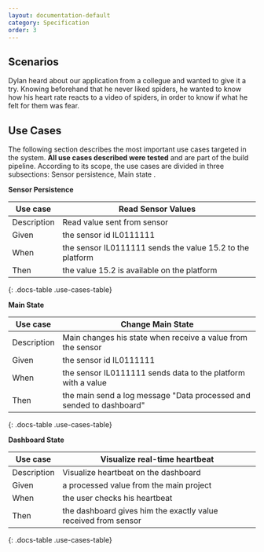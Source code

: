 ```yaml
---
layout: documentation-default
category: Specification
order: 3
---
```


## Scenarios

Dylan heard about our application from a collegue and wanted to give it a try. Knowing beforehand that he never liked spiders,
he wanted to know how his heart rate reacts to a video of spiders, in order to know if what he felt for them was fear.


## Use Cases

The following section describes the most important use cases targeted in the system. **All use cases described were tested** and are part of the build pipeline. According to its scope, the use cases are divided in three subsections: Sensor persistence, Main state .

**Sensor Persistence**

| Use case              | Read Sensor Values       |
| --------------------- | ---------------------------------------------------- |
| Description           | Read value sent from sensor |
| Given            | the sensor id IL0111111 |
| When              | the sensor IL0111111 sends the value 15.2 to the platform |
| Then     | the value 15.2 is available on the platform |
{: .docs-table .use-cases-table}

**Main State**


| Use case              | Change Main State                |
| --------------------- | ---------------------------------------------------- |
| Description           | Main changes his state when receive a value from the sensor       |
| Given            | the sensor id IL0111111 |
| When              | the sensor IL0111111 sends data to the platform with a value |
| Then     |  the main send a log message "Data processed and sended to dashboard"|
{: .docs-table .use-cases-table}


**Dashboard State**

| Use case              | Visualize real-time heartbeat            |
| --------------------- | ---------------------------------------------------- |
| Description           | Visualize heartbeat on the dashboard |
| Given            | a processed value from the main project |
| When              | the user checks his heartbeat |
| Then     | the dashboard gives him the exactly value received from sensor |
{: .docs-table .use-cases-table}




